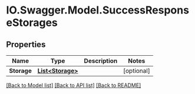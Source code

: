 # IO.Swagger.Model.SuccessResponseStorages
## Properties

Name | Type | Description | Notes
------------ | ------------- | ------------- | -------------
**Storage** | [**List&lt;Storage&gt;**](Storage.md) |  | [optional] 

[[Back to Model list]](../README.md#documentation-for-models) [[Back to API list]](../README.md#documentation-for-api-endpoints) [[Back to README]](../README.md)

